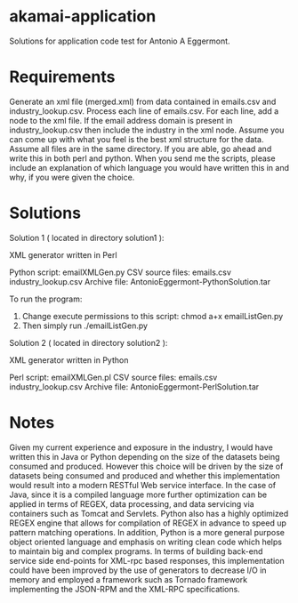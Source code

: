 akamai-application
==================

Solutions for application code test for Antonio A Eggermont.

Requirements
============

Generate an xml file (merged.xml) from data contained in emails.csv and industry_lookup.csv.
Process each line of emails.csv. For each line, add a node to the xml file. If the email address domain is present in 
industry_lookup.csv then include the industry in the xml node. Assume you can come up with what you feel is the best 
xml structure for the data. Assume all files are in the same directory. If you are able, go ahead and write this in 
both perl and python. When you send me the scripts, please include an explanation of which language you would have 
written this in and why, if you were given the choice.

Solutions
=========

Solution 1 ( located in directory solution1 ):

XML generator written in Perl

Python script:     emailXMLGen.py 
CSV source files:  emails.csv
                   industry_lookup.csv
Archive file:      AntonioEggermont-PythonSolution.tar

To run the program:
   1. Change execute permissions to this script:
         chmod a+x emailListGen.py
   2. Then simply run ./emailListGen.py


Solution 2 ( located in directory solution2 ):

XML generator written in Python

Perl script:       emailXMLGen.pl
CSV source files:  emails.csv
                   industry_lookup.csv
Archive file:      AntonioEggermont-PerlSolution.tar


Notes
=====

Given my current experience and exposure in the industry, I would have written this in Java  or Python depending 
on the size of the datasets being consumed and produced.  However this choice will be driven by the  size of datasets 
being consumed and produced and whether this implementation would result into a modern RESTful Web service interface. 
In the case of Java, since it is a compiled language more further optimization can be applied in terms of REGEX, 
data processing, and data servicing via containers such as Tomcat and Servlets. Python also has a highly optimized 
REGEX engine that allows for compilation of REGEX in advance to speed up pattern matching operations. 
In addition, Python is a more general purpose object oriented language and emphasis on writing clean code which 
helps to maintain big and complex programs.  In terms of building back-end service side end-points for XML-rpc based 
responses, this implementation could have been improved by the use of generators to decrease I/O in memory and employed 
a framework such as Tornado framework implementing the JSON-RPM and the XML-RPC specifications.


